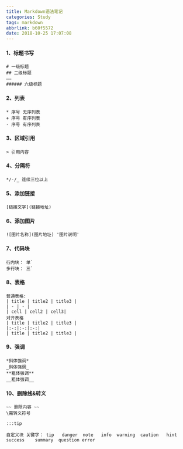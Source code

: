 ```yaml
---
title: Markdown语法笔记
categories: Study
tags: markdown
abbrlink: b60f5572
date: 2018-10-25 17:07:08
---
```



#### 1、标题书写

```
# 一级标题
## 二级标题
……
###### 六级标题
```

#### 2、列表
```
* 序号 无序列表
+ 序号 有序列表
- 序号 有序列表
```
#### 3、区域引用
```
> 引用内容
```
#### 4、分隔符
```
*/-/_ 连续三位以上
```

#### 5、添加链接
```
[链接文字](链接地址)
```

#### 6、添加图片
```
![图片名称](图片地址) '图片说明'
```
#### 7、代码块
``` 
行内块： 单`
多行块： 三`
```
#### 8、表格
```
普通表格:
| title | title2 | title3 |
| - | - |
| cell | cell2 | cell3|
对齐表格
| title | title2 | title3 |
|:-:|:-:|:-:|
| title | title2 | title3 |
```
#### 9、强调
```
*斜体强调*
_斜体强调_
**粗体强调**
__粗体强调__
```
#### 10、删除线&转义
```
~~ 删除内容 ~~
\需转义符号
```

```
:::tip 

自定义块 关键字： tip   danger  note   info  warning  caution   hint  success    summary  question error  
```







